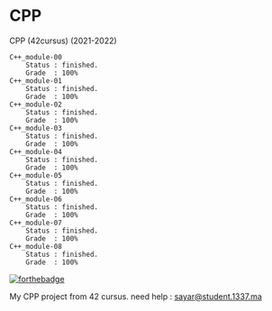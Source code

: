 # CPP

CPP (42cursus) (2021-2022)

	C++_module-00
		Status : finished.
		Grade  : 100%
	C++_module-01
		Status : finished.
		Grade  : 100%
	C++_module-02
		Status : finished.
		Grade  : 100%
	C++_module-03
		Status : finished.
		Grade  : 100%
	C++_module-04
		Status : finished.
		Grade  : 100%
	C++_module-05
		Status : finished.
		Grade  : 100%
	C++_module-06
		Status : finished.
		Grade  : 100%
	C++_module-07
		Status : finished.
		Grade  : 100%
	C++_module-08
		Status : finished.
		Grade  : 100%

[![forthebadge](https://forthebadge.com/images/badges/made-with-c-plus-plus.svg)](https://forthebadge.com)

My CPP project from 42 cursus.
need help : sayar@student.1337.ma
